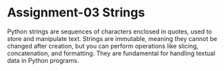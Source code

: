 # Assignment-03 Strings
Python strings are sequences of characters enclosed in quotes, used to store and manipulate text. Strings are immutable, meaning they cannot be changed after creation, but you can perform operations like slicing, concatenation, and formatting. They are fundamental for handling textual data in Python programs.
